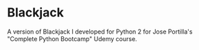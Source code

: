 # Blackjack
A version of Blackjack I developed for Python 2 for Jose Portilla's "Complete Python Bootcamp" Udemy course. 
